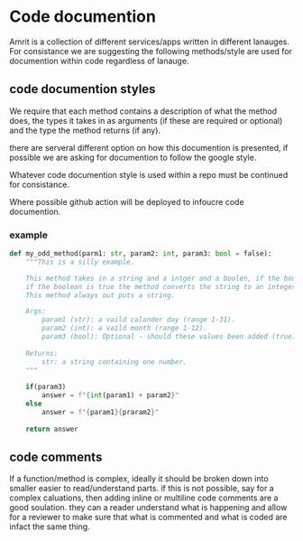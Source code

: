 # Code documention
Amrit is a collection of different services/apps written in different lanauges. For consistance we are suggesting the following methods/style are used for documention within code regardless of lanauge.

## code documention styles
We require that each method contains a description of what the method does, the types it takes in as arguments (if these are required or optional) and the type the method returns (if any). 

there are serveral different option on how this documention is presented, if possible we are asking for documention to follow the google style. 

Whatever code documention style is used within a repo must be continued for consistance.

Where possible github action will be deployed to infoucre code documention.

### example
```python
def my_odd_method(parm1: str, param2: int, param3: bool = false):
    """This is a silly example.

    This method takes in a string and a intger and a boolen, if the boolean is false (Default) then the method joins both paramters together in a string. 
    if the boolean is true the method converts the string to an integer and add the integer together.
    This method always out puts a string. 

    Args:
        param1 (str): a vaild calander day (range 1-31).
        param2 (int): a vaild month (range 1-12).
        param3 (bool): Optional - should these values been added (true) or append (false).        
    
    Returns:
        str: a string containing one number. 
    """
    
    if(param3)
        answer = f"{int(param1) + param2}" 
    else 
        answer = f"{param1}{praram2}"
    
    return answer
```
## code comments
If a function/method is complex, ideally it should be broken down into smaller easier to read/understand parts. if this is not possible, say for a complex caluations, then adding inline or multiline code comments are a good soulation. they can a reader understand what is happening and allow for a reviewer to make sure that what is commented and what is coded are infact the same thing. 
